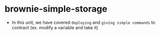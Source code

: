 # brownie-simple-storage
* In this unit, we have covered `deploying` and `giving simple commands` to contract (ex. modify a variable and take it)